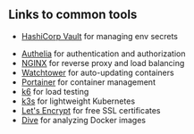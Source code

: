 ## Links to common tools
- [HashiCorp Vault](https://www.vaultproject.io) for managing env secrets
<!-- - [HashiCorp Consul](https://www.consul.io) for service discovery -->
- [Authelia](https://www.authelia.com) for authentication and authorization
- [NGINX](https://www.nginx.com) for reverse proxy and load balancing
- [Watchtower](https://github.com/containrrr/watchtower) for auto-updating containers
- [Portainer](https://www.portainer.io) for container management
- [k6](https://k6.io) for load testing
- [k3s](https://k3s.io) for lightweight Kubernetes
- [Let's Encrypt](https://letsencrypt.org) for free SSL certificates
- [Dive](https://github.com/wagoodman/dive) for analyzing Docker images
